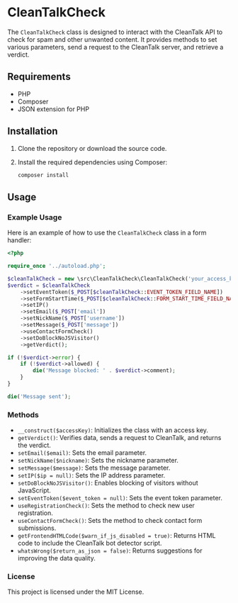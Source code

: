 # CleanTalkCheck

The `CleanTalkCheck` class is designed to interact with the CleanTalk API to check for spam and other unwanted content. It provides methods to set various parameters, send a request to the CleanTalk server, and retrieve a verdict.

## Requirements

- PHP
- Composer
- JSON extension for PHP

## Installation

1. Clone the repository or download the source code.
2. Install the required dependencies using Composer:

    ```sh
    composer install
    ```

## Usage

### Example Usage

Here is an example of how to use the `CleanTalkCheck` class in a form handler:

```php
<?php

require_once '../autoload.php';

$cleanTalkCheck = new \src\CleanTalkCheck\CleanTalkCheck('your_access_key');
$verdict = $cleanTalkCheck
    ->setEventToken($_POST[$cleanTalkCheck::EVENT_TOKEN_FIELD_NAME])
    ->setFormStartTime($_POST[$cleanTalkCheck::FORM_START_TIME_FIELD_NAME])
    ->setIP()
    ->setEmail($_POST['email'])
    ->setNickName($_POST['username'])
    ->setMessage($_POST['message'])
    ->useContactFormCheck()
    ->setDoBlockNoJSVisitor()
    ->getVerdict();

if (!$verdict->error) {
    if (!$verdict->allowed) {
        die('Message blocked: ' . $verdict->comment);
    }
}

die('Message sent');
```

### Methods
* `__construct($accessKey)`: Initializes the class with an access key.
* `getVerdict()`: Verifies data, sends a request to CleanTalk, and returns the verdict.
* `setEmail($email)`: Sets the email parameter.
* `setNickName($nickname)`: Sets the nickname parameter.
* `setMessage($message)`: Sets the message parameter.
* `setIP($ip = null)`: Sets the IP address parameter.
* `setDoBlockNoJSVisitor()`: Enables blocking of visitors without JavaScript.
* `setEventToken($event_token = null)`: Sets the event token parameter.
* `useRegistrationCheck()`: Sets the method to check new user registration.
* `useContactFormCheck()`: Sets the method to check contact form submissions.
* `getFrontendHTMLCode($warn_if_js_disabled = true)`: Returns HTML code to include the CleanTalk bot detector script.
* `whatsWrong($return_as_json = false)`: Returns suggestions for improving the data quality.

### License
This project is licensed under the MIT License.
